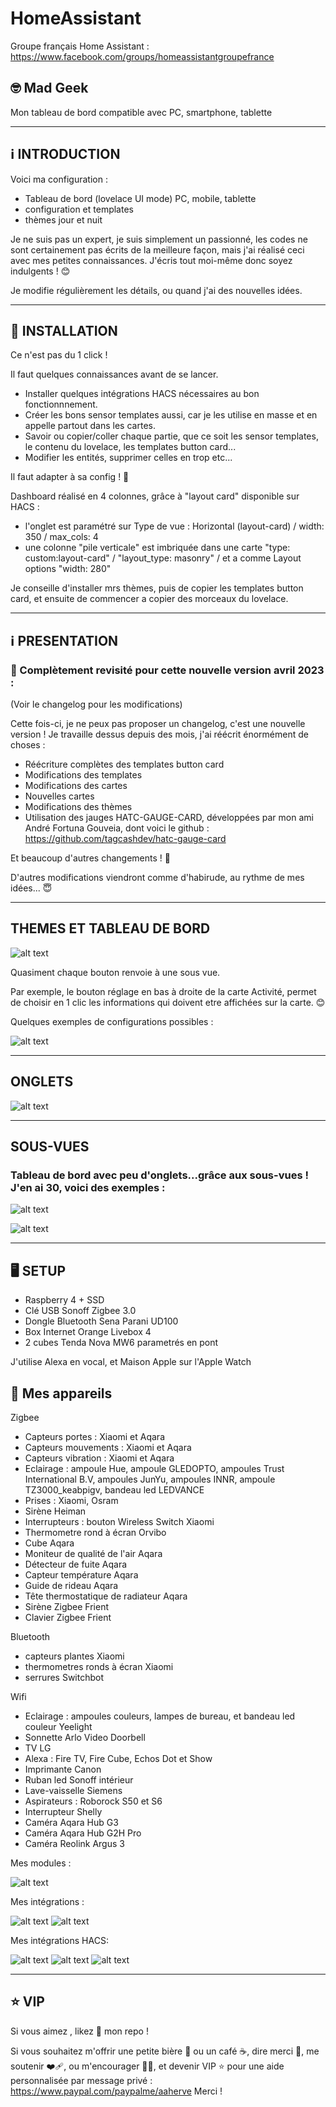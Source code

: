 # HomeAssistant

Groupe français Home Assistant : https://www.facebook.com/groups/homeassistantgroupefrance

## 🤓 Mad Geek 
Mon tableau de bord compatible avec PC, smartphone, tablette

-----

## ℹ️  INTRODUCTION

Voici ma configuration  :

- Tableau de bord (lovelace UI mode) PC, mobile, tablette
- configuration et templates
- thèmes jour et nuit

Je ne suis pas un expert, je suis simplement un passionné, les codes ne sont certainement pas écrits de la meilleure façon, mais j'ai réalisé ceci avec mes petites connaissances.
J'écris tout moi-même donc soyez indulgents ! 😊

Je modifie régulièrement les détails, ou quand j'ai des nouvelles idées. 

-----

## 🚧 INSTALLATION

Ce n'est pas du 1 click ! 

Il faut quelques connaissances avant de se lancer. 
- Installer quelques intégrations HACS nécessaires au bon fonctionnnement.
- Créer les bons sensor templates aussi, car je les utilise en masse et en appelle partout dans les cartes.
- Savoir ou copier/coller chaque partie, que ce soit les sensor templates, le contenu du lovelace, les templates button card... 
- Modifier les entités, supprimer celles en trop etc...

Il faut adapter à sa config ! 🙂

Dashboard réalisé en 4 colonnes, grâce à "layout card" disponible sur HACS :
- l'onglet est paramétré sur Type de vue : Horizontal (layout-card) / width: 350 / max_cols: 4
- une colonne "pile verticale" est imbriquée dans une carte "type: custom:layout-card" / "layout_type: masonry" / et a comme Layout options  "width: 280"

Je conseille d'installer mrs thèmes, puis de copier les templates button card, et ensuite de commencer a copier des morceaux du lovelace. 

-----

## ℹ️  PRESENTATION

### 🥳 Complètement revisité pour cette nouvelle version avril 2023 : 

(Voir le changelog pour les modifications)

Cette fois-ci, je ne peux pas proposer un changelog, c'est une nouvelle version !
Je travaille dessus depuis des mois, j'ai réécrit énormément de choses : 

- Réécriture complètes des templates button card  
- Modifications des templates  
- Modifications des cartes  
- Nouvelles cartes  
- Modifications des thèmes
- Utilisation des jauges HATC-GAUGE-CARD, développées par mon ami André Fortuna Gouveia, dont voici le github : https://github.com/tagcashdev/hatc-gauge-card

Et beaucoup d'autres changements ! 🤪

D'autres modifications viendront comme d'habirude, au rythme de mes idées... 😇

-----

##  THEMES ET TABLEAU DE BORD

![alt text](https://github.com/herveaurel/HomeAssistant/blob/main/Captures/themes.jpg)

Quasiment chaque bouton renvoie à une sous vue. 

Par exemple, le bouton réglage en bas à droite de la carte Activité, permet de choisir en 1 clic les informations qui doivent etre affichées sur la carte. 😊

Quelques exemples de configurations possibles : 

![alt text](https://github.com/herveaurel/HomeAssistant/blob/main/Captures/activite.jpg)

-----

##  ONGLETS

![alt text](https://github.com/herveaurel/HomeAssistant/blob/main/Captures/onglets.jpg)


-----
## SOUS-VUES

### Tableau de bord avec peu d'onglets...grâce aux sous-vues ! J'en ai 30, voici des exemples : 

![alt text](https://github.com/herveaurel/HomeAssistant/blob/main/Captures/sousvues1.jpg)

![alt text](https://github.com/herveaurel/HomeAssistant/blob/main/Captures/sousvues2.jpg)


---------------------

## 🖥️ SETUP 

- Raspberry 4 + SSD
- Clé USB Sonoff Zigbee 3.0
- Dongle Bluetooth Sena Parani UD100
- Box Internet Orange Livebox 4
- 2 cubes Tenda Nova MW6 parametrés en pont 

J'utilise Alexa en vocal, et Maison Apple sur l'Apple Watch

## 🔧 Mes appareils 

Zigbee
- Capteurs portes : Xiaomi et Aqara
- Capteurs mouvements : Xiaomi et Aqara
- Capteurs vibration : Xiaomi et Aqara
- Eclairage : ampoule Hue, ampoule GLEDOPTO, ampoules Trust International B.V, ampoules JunYu, ampoules INNR, ampoule TZ3000_keabpigv, bandeau led LEDVANCE
- Prises : Xiaomi, Osram
- Sirène Heiman
- Interrupteurs : bouton Wireless Switch Xiaomi 
- Thermometre rond à écran Orvibo
- Cube Aqara
- Moniteur de qualité de l'air Aqara
- Détecteur de fuite Aqara
- Capteur température Aqara
- Guide de rideau Aqara
- Tête thermostatique de radiateur Aqara
- Sirène Zigbee Frient
- Clavier Zigbee Frient

Bluetooth
- capteurs plantes Xiaomi 
- thermometres ronds à écran Xiaomi 
- serrures Switchbot

Wifi
- Eclairage : ampoules couleurs, lampes de bureau, et bandeau led couleur Yeelight
- Sonnette Arlo Video Doorbell
- TV LG
- Alexa : Fire TV, Fire Cube, Echos Dot et Show 
- Imprimante Canon 
- Ruban led Sonoff intérieur 
- Lave-vaisselle Siemens 
- Aspirateurs : Roborock S50 et S6
- Interrupteur Shelly
- Caméra Aqara Hub G3
- Caméra Aqara Hub G2H Pro
- Caméra Reolink Argus 3


Mes modules :

![alt text](https://github.com/herveaurel/HomeAssistant/blob/main/Captures/modules.png)

Mes intégrations :

![alt text](https://github.com/herveaurel/HomeAssistant/blob/main/Captures/integrations1.png)
![alt text](https://github.com/herveaurel/HomeAssistant/blob/main/Captures/integrations1.png)

Mes intégrations HACS:

![alt text](https://github.com/herveaurel/HomeAssistant/blob/main/Captures/hacs-integrations.png)
![alt text](https://github.com/herveaurel/HomeAssistant/blob/main/Captures/hacs-interface1.png)
![alt text](https://github.com/herveaurel/HomeAssistant/blob/main/Captures/hacs-interface2.png)

---------------------

## ⭐️ VIP 

Si vous aimez , likez 🌟 mon repo !

Si vous souhaitez m'offrir une petite bière 🍺 ou un café ☕️, dire merci 🙏, me soutenir ❤️‍🩹, ou m'encourager 💪🏼, et devenir VIP ⭐️ pour une aide personnalisée par message privé : https://www.paypal.com/paypalme/aaherve
Merci ! 
